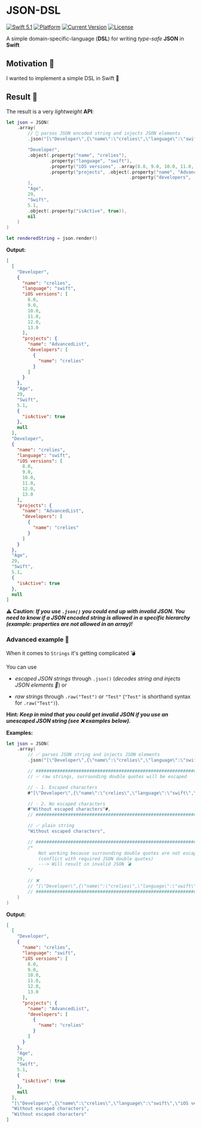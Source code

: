 # JSON-DSL

[![Swift 5.1](https://img.shields.io/badge/swift5.1-compatible-green.svg?longCache=true&style=flat-square)](https://developer.apple.com/swift)
[![Platform](https://img.shields.io/badge/platform-independent-lightgrey.svg?longCache=true&style=flat-square)](https://www.apple.com)
[![Current Version](https://img.shields.io/github/v/tag/crelies/JSON-DSL?longCache=true&style=flat-square)](https://github.com/crelies/JSON-DSL)
[![License](https://img.shields.io/badge/license-MIT-lightgrey.svg?longCache=true&style=flat-square)](https://en.wikipedia.org/wiki/MIT_License)

A simple domain-specific-language (**DSL**) for writing *type-safe* **JSON** in **Swift**

## Motivation 🚀

I wanted to implement a simple DSL in Swift 🙂

## Result 🎁

The result is a very *lightweight* **API**:

```swift
let json = JSON(
    .array(
        // 🚀 parses JSON encoded string and injects JSON elements
        .json("[\"Developer\",{\"name\":\"crelies\",\"language\":\"swift\",\"iOS versions\":[8.0,9.0,10.0,11.0,12.0,13.0],\"projects\":{\"name\":\"AdvancedList\",\"developers\":[{\"name\":\"crelies\"}]}},\"Age\",29,\"Swift\",5.1,{\"isActive\":true},null]"),

        "Developer",
        .object(.property("name", "crelies"),
                .property("language", "swift"),
                .property("iOS versions", .array(8.0, 9.0, 10.0, 11.0, 12.0, 13.0)),
                .property("projects", .object(.property("name", "AdvancedList"),
                                              .property("developers", .array(.object(.property("name", "crelies"))))))
        ),
        "Age",
        29,
        "Swift",
        5.1,
        .object(.property("isActive", true)),
        nil
    )
)

let renderedString = json.render()
```

**Output:**

```json
[
  [
    "Developer",
    {
      "name": "crelies",
      "language": "swift",
      "iOS versions": [
        8.0,
        9.0,
        10.0,
        11.0,
        12.0,
        13.0
      ],
      "projects": {
        "name": "AdvancedList",
        "developers": [
          {
            "name": "crelies"
          }
        ]
      }
    },
    "Age",
    29,
    "Swift",
    5.1,
    {
      "isActive": true
    },
    null
  ],
  "Developer",
  {
    "name": "crelies",
    "language": "swift",
    "iOS versions": [
      8.0,
      9.0,
      10.0,
      11.0,
      12.0,
      13.0
    ],
    "projects": {
      "name": "AdvancedList",
      "developers": [
        {
          "name": "crelies"
        }
      ]
    }
  },
  "Age",
  29,
  "Swift",
  5.1,
  {
    "isActive": true
  },
  null
]
```

**⚠️ Caution: *If you use `.json()` you could end up with invalid JSON. You need to know if a JSON encoded string is allowed in a specific hierarchy (example: properties are not allowed in an array)!***

### Advanced example 🔬

When it comes to `Strings` it's getting complicated 💣

You can use

- *escaped JSON strings* through `.json()` (*decodes string and injects JSON elements 🚀*) or

- *raw strings* through `.raw("Test")` or `"Test"` (`"Test"` is shorthand syntax for `.raw("Test")`).

**Hint: *Keep in mind that you could get invalid JSON if you use an unescaped JSON string (see ❌ examples below).***

**Examples:**

```swift
let json = JSON(
    .array(
        // ✅ parses JSON string and injects JSON elements
        .json("[\"Developer\",{\"name\":\"crelies\",\"language\":\"swift\",\"iOS versions\":[8.0,9.0,10.0,11.0,12.0,13.0],\"projects\":{\"name\":\"AdvancedList\",\"developers\":[{\"name\":\"crelies\"}]}},\"Age\",29,\"Swift\",5.1,{\"isActive\":true},null]"),

        // ########################################################################################
        // ✅ raw strings, surrounding double quotes will be escaped

        // - 1. Escaped characters
        #"[\"Developer\",{\"name\":\"crelies\",\"language\":\"swift\",\"iOS versions\":[8.0,9.0,10.0,11.0,12.0,13.0],\"projects\":{\"name\":\"AdvancedList\",\"developers\":[{\"name\":\"crelies\"}]}},\"Age\",29,\"Swift\",5.1,{\"isActive\":true},null]"#,

        // - 2. No escaped characters
        #"Without escaped characters"#,
        // ########################################################################################

        // ✅ plain string
        "Without escaped characters",

        // ########################################################################################
        /*
            Not working because surrounding double quotes are not escaped.
            (conflict with required JSON double quotes)
            ---> Will result in invalid JSON 💣
        */

        // ❌
        // "[\"Developer\",{\"name\":\"crelies\",\"language\":\"swift\",\"iOS versions\":[8.0,9.0,10.0,11.0,12.0,13.0],\"projects\":{\"name\":\"AdvancedList\",\"developers\":[{\"name\":\"crelies\"}]}},\"Age\",29,\"Swift\",5.1,{\"isActive\":true},null]"
        // ########################################################################################
    )
)
```

**Output:**

```json
[
  [
    "Developer",
    {
      "name": "crelies",
      "language": "swift",
      "iOS versions": [
        8.0,
        9.0,
        10.0,
        11.0,
        12.0,
        13.0
      ],
      "projects": {
        "name": "AdvancedList",
        "developers": [
          {
            "name": "crelies"
          }
        ]
      }
    },
    "Age",
    29,
    "Swift",
    5.1,
    {
      "isActive": true
    },
    null
  ],
  "[\"Developer\",{\"name\":\"crelies\",\"language\":\"swift\",\"iOS versions\":[8.0,9.0,10.0,11.0,12.0,13.0],\"projects\":{\"name\":\"AdvancedList\",\"developers\":[{\"name\":\"crelies\"}]}},\"Age\",29,\"Swift\",5.1,{\"isActive\":true},null]",
  "Without escaped characters",
  "Without escaped characters"
]
```
